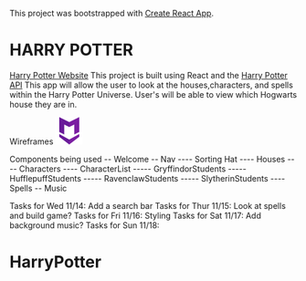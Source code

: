 This project was bootstrapped with [Create React App](https://github.com/facebook/create-react-app).

# HARRY POTTER
[Harry Potter Website](http://defiant-alley.surge.sh/)
This project is built using React and the [Harry Potter API](https://www.potterapi.com/)
This app will allow the user to look at the houses,characters, and spells within the Harry Potter Universe. User's will be able to view which Hogwarts house they are in.

Wireframes
![alt text](https://github.com/adam-p/markdown-here/raw/master/src/common/images/icon48.png "Logo Title Text 1")

Components being used
-- Welcome
-- Nav
---- Sorting Hat
---- Houses
---- Characters
---- CharacterList
----- GryffindorStudents
----- HufflepuffStudents
----- RavenclawStudents
----- SlytherinStudents
---- Spells
-- Music

Tasks for Wed 11/14: Add a search bar
Tasks for Thur 11/15: Look at spells and build game?
Tasks for Fri 11/16: Styling
Tasks for Sat 11/17: Add background music?
Tasks for Sun 11/18:


# HarryPotter
